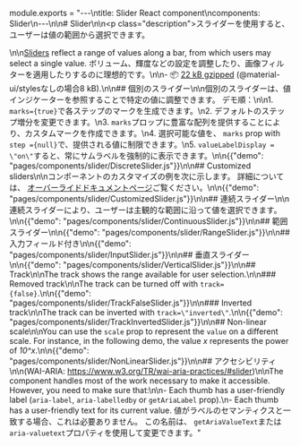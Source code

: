 module.exports = "---\ntitle: Slider React component\ncomponents: Slider\n---\n\n# Slider\n\n<p class=\"description\">スライダーを使用すると、ユーザーは値の範囲から選択できます。</p>\n\n[Sliders](https://material.io/design/components/sliders.html) reflect a range of values along a bar, from which users may select a single value. ボリューム、輝度などの設定を調整したり、画像フィルターを適用したりするのに理想的です。\n\n- 📦 [22 kB gzipped](/size-snapshot) (@material-ui/stylesなしの場合8 kB).\n\n## 個別のスライダー\n\n個別のスライダーは、値インジケーターを参照することで特定の値に調整できます。 デモ順：\n\n1. `marks={true}`で各ステップのマークを生成できます。\n2. デフォルトのステップ増分を変更できます。\n3. `marks`プロップに豊富な配列を提供することにより、カスタムマークを作成できます。\n4. 選択可能な値を、 `marks` prop with `step ={null}`で、提供される値に制限できます。\n5. `valueLabelDisplay = \"on\"`すると、常にサムラベルを強制的に表示できます。\n\n{{\"demo\": \"pages/components/slider/DiscreteSlider.js\"}}\n\n## Customized sliders\n\nコンポーネントのカスタマイズの例を次に示します。 詳細については、 [オーバーライドドキュメントページ](/customization/components/)ご覧ください。\n\n{{\"demo\": \"pages/components/slider/CustomizedSlider.js\"}}\n\n## 連続スライダー\n\n連続スライダーにより、ユーザーは主観的な範囲に沿って値を選択できます。\n\n{{\"demo\": \"pages/components/slider/ContinuousSlider.js\"}}\n\n## 範囲スライダー\n\n{{\"demo\": \"pages/components/slider/RangeSlider.js\"}}\n\n## 入力フィールド付き\n\n{{\"demo\": \"pages/components/slider/InputSlider.js\"}}\n\n## 垂直スライダー\n\n{{\"demo\": \"pages/components/slider/VerticalSlider.js\"}}\n\n## Track\n\nThe track shows the range available for user selection.\n\n### Removed track\n\nThe track can be turned off with `track={false}`.\n\n{{\"demo\": \"pages/components/slider/TrackFalseSlider.js\"}}\n\n### Inverted track\n\nThe track can be inverted with `track=\"inverted\"`.\n\n{{\"demo\": \"pages/components/slider/TrackInvertedSlider.js\"}}\n\n## Non-linear scale\n\nYou can use the `scale` prop to represent the `value` on a different scale. For instance, in the following demo, the value *x* represents the power of *10^x*.\n\n{{\"demo\": \"pages/components/slider/NonLinearSlider.js\"}}\n\n## アクセシビリティ\n\n(WAI-ARIA: https://www.w3.org/TR/wai-aria-practices/#slider)\n\nThe component handles most of the work necessary to make it accessible. However, you need to make sure that:\n\n- Each thumb has a user-friendly label (`aria-label`, `aria-labelledby` or `getAriaLabel` prop).\n- Each thumb has a user-friendly text for its current value. 値がラベルのセマンティクスと一致する場合、これは必要ありません。 この名前は、 `getAriaValueText`または`aria-valuetext`プロパティを使用して変更できます。"